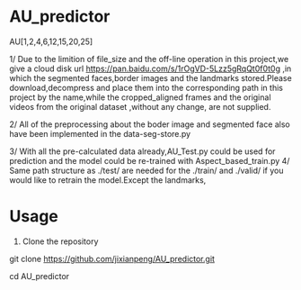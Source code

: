# AU_predictor
AU[1,2,4,6,12,15,20,25]

1/
Due to the limition of file_size  and the off-line operation in this project,we give a cloud disk url https://pan.baidu.com/s/1rOgVD-5Lzz5gRqQt0f0t0g ,in which the segmented faces,border images and the landmarks stored.Please download,decompress and place them into the corresponding path in this project by the name,while the cropped_aligned frames and the original videos from the original dataset ,without any change, are not supplied. 

2/
All of the preprocessing about the boder image and segmented face also have been implemented in the data-seg-store.py

3/
With all the pre-calculated data already,AU_Test.py could be used for prediction and the model could be re-trained with Aspect_based_train.py 
4/
Same path structure as ./test/ are needed for the ./train/ and ./valid/ if you would like to retrain the model.Except the landmarks,

# Usage
1. Clone the repository

git clone https://github.com/jixianpeng/AU_predictor.git 
  
cd AU_predictor
